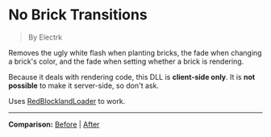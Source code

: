 # No Brick Transitions

> By Electrk

Removes the ugly white flash when planting bricks, the fade when changing a brick's color, and the fade when setting whether a brick is rendering.

Because it deals with rendering code, this DLL is **client-side only**. It is **not possible** to make it server-side, so don't ask.

Uses [RedBlocklandLoader](https://gitlab.com/Eagle517/redblocklandloader) to work.

***

**Comparison:** [Before](https://i.imgur.com/KizfKM5.gif) | [After](https://i.imgur.com/d0GUkaY.gif)
